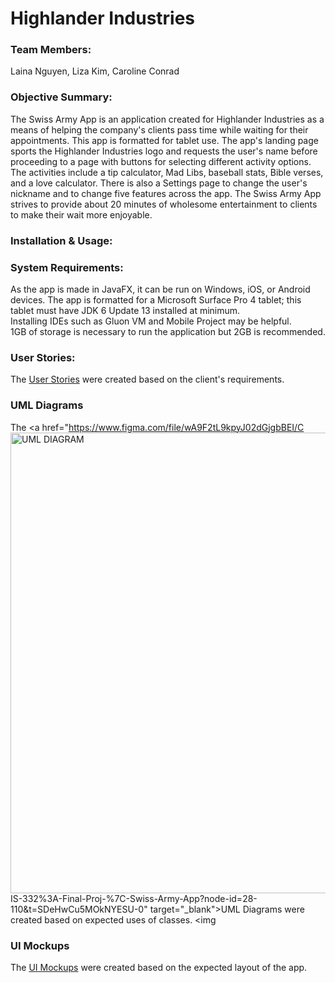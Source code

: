 # Highlander Industries
### Team Members:  
Laina Nguyen, Liza Kim, Caroline Conrad

### Objective Summary:
The Swiss Army App is an application created for Highlander Industries as a means of helping the company's clients pass time while waiting for their appointments. This app is formatted for tablet use. The app's landing page sports the Highlander Industries logo and requests the user's name before proceeding to a page with buttons for selecting different activity options. The activities include a tip calculator, Mad Libs, baseball stats, Bible verses, and a love calculator. There is also a Settings page to change the user's nickname and to change five features across the app. The Swiss Army App strives to provide about 20 minutes of wholesome entertainment to clients to make their wait more enjoyable. 

### Installation & Usage:

### System Requirements:
As the app is made in JavaFX, it can be run on Windows, iOS, or Android devices. The app is formatted for a Microsoft Surface Pro 4 tablet; this tablet must have JDK 6 Update 13 installed at minimum.<br />
Installing IDEs such as Gluon VM and Mobile Project may be helpful.<br />
1GB of storage is necessary to run the application but 2GB is recommended.

### User Stories:
The <a href="https://www.figma.com/file/wA9F2tL9kpyJ02dGjgbBEI/CIS-332%3A-Final-Proj-%7C-Swiss-Army-App?node-id=37-110" target="_blank">User Stories</a> were created based on the client's requirements.

### UML Diagrams
The <a href="https://www.figma.com/file/wA9F2tL9kpyJ02dGjgbBEI/C<img width="737" alt="UML DIAGRAM" src="https://user-images.githubusercontent.com/125468464/235384188-fcdd0143-5857-428a-ac8b-07cbd02c0c5c.png">
IS-332%3A-Final-Proj-%7C-Swiss-Army-App?node-id=28-110&t=SDeHwCu5MOkNYESU-0" target="_blank">UML Diagrams</a> were created based on expected uses of classes.
<img 


### UI Mockups
The <a href="https://www.figma.com/file/wA9F2tL9kpyJ02dGjgbBEI/CIS-332%3A-Final-Proj-%7C-Swiss-Army-App?node-id=0-1&t=q5UQZMyribt1AIKf-0" target="_blank"> UI Mockups</a> were created based on the expected layout of the app.
